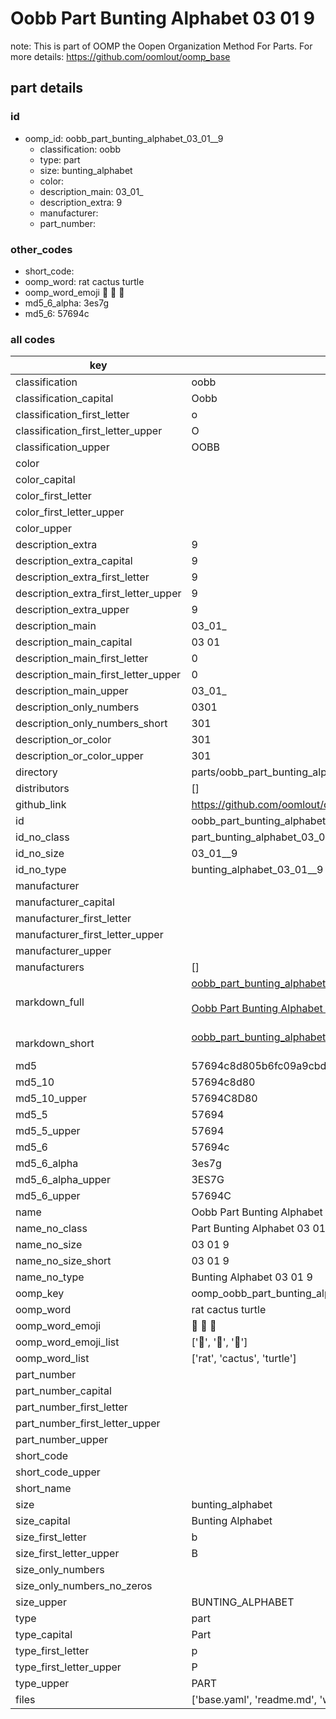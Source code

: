 # Oobb Part Bunting Alphabet 03 01  9  

note: This is part of OOMP the Oopen Organization Method For Parts. For more details: https://github.com/oomlout/oomp_base

##  part details





### id
* oomp_id: oobb_part_bunting_alphabet_03_01__9
  * classification: oobb
  * type: part
  * size: bunting_alphabet
  * color: 
  * description_main: 03_01_
  * description_extra: 9
  * manufacturer: 
  * part_number: 

### other_codes
* short_code: 
* oomp_word: rat cactus turtle
* oomp_word_emoji :rat: :cactus: :turtle:
* md5_6_alpha: 3es7g
* md5_6: 57694c

### all codes 
| key | value |  
| --- | --- |  
| classification | oobb |  
| classification_capital | Oobb |  
| classification_first_letter | o |  
| classification_first_letter_upper | O |  
| classification_upper | OOBB |  
| color |  |  
| color_capital |  |  
| color_first_letter |  |  
| color_first_letter_upper |  |  
| color_upper |  |  
| description_extra | 9 |  
| description_extra_capital | 9 |  
| description_extra_first_letter | 9 |  
| description_extra_first_letter_upper | 9 |  
| description_extra_upper | 9 |  
| description_main | 03_01_ |  
| description_main_capital | 03 01  |  
| description_main_first_letter | 0 |  
| description_main_first_letter_upper | 0 |  
| description_main_upper | 03_01_ |  
| description_only_numbers | 0301 |  
| description_only_numbers_short | 301 |  
| description_or_color | 301 |  
| description_or_color_upper | 301 |  
| directory | parts/oobb_part_bunting_alphabet_03_01__9 |  
| distributors | [] |  
| github_link | https://github.com/oomlout/oomlout_oomp_part_src/tree/main/parts/oobb_part_bunting_alphabet_03_01__9/working |  
| id | oobb_part_bunting_alphabet_03_01__9 |  
| id_no_class | part_bunting_alphabet_03_01__9 |  
| id_no_size | 03_01__9 |  
| id_no_type | bunting_alphabet_03_01__9 |  
| manufacturer |  |  
| manufacturer_capital |  |  
| manufacturer_first_letter |  |  
| manufacturer_first_letter_upper |  |  
| manufacturer_upper |  |  
| manufacturers | [] |  
| markdown_full | [oobb_part_bunting_alphabet_03_01__9](https://github.com/oomlout/oomlout_oomp_part_src/tree/main/parts/oobb_part_bunting_alphabet_03_01__9/working)<br>[](https://github.com/oomlout/oomlout_oomp_part_src/tree/main/parts/oobb_part_bunting_alphabet_03_01__9/working)<br>[Oobb Part Bunting Alphabet 03 01  9](https://github.com/oomlout/oomlout_oomp_part_src/tree/main/parts/oobb_part_bunting_alphabet_03_01__9/working)<br><br> |  
| markdown_short | [oobb_part_bunting_alphabet_03_01__9](https://github.com/oomlout/oomlout_oomp_part_src/tree/main/parts/oobb_part_bunting_alphabet_03_01__9/working)<br><br> |  
| md5 | 57694c8d805b6fc09a9cbde2f8fea5b2 |  
| md5_10 | 57694c8d80 |  
| md5_10_upper | 57694C8D80 |  
| md5_5 | 57694 |  
| md5_5_upper | 57694 |  
| md5_6 | 57694c |  
| md5_6_alpha | 3es7g |  
| md5_6_alpha_upper | 3ES7G |  
| md5_6_upper | 57694C |  
| name | Oobb Part Bunting Alphabet 03 01  9 |  
| name_no_class | Part Bunting Alphabet 03 01  9 |  
| name_no_size | 03 01  9 |  
| name_no_size_short | 03 01  9 |  
| name_no_type | Bunting Alphabet 03 01  9 |  
| oomp_key | oomp_oobb_part_bunting_alphabet_03_01__9 |  
| oomp_word | rat cactus turtle |  
| oomp_word_emoji | :rat: :cactus: :turtle: |  
| oomp_word_emoji_list | [':rat:', ':cactus:', ':turtle:'] |  
| oomp_word_list | ['rat', 'cactus', 'turtle'] |  
| part_number |  |  
| part_number_capital |  |  
| part_number_first_letter |  |  
| part_number_first_letter_upper |  |  
| part_number_upper |  |  
| short_code |  |  
| short_code_upper |  |  
| short_name |  |  
| size | bunting_alphabet |  
| size_capital | Bunting Alphabet |  
| size_first_letter | b |  
| size_first_letter_upper | B |  
| size_only_numbers |  |  
| size_only_numbers_no_zeros |  |  
| size_upper | BUNTING_ALPHABET |  
| type | part |  
| type_capital | Part |  
| type_first_letter | p |  
| type_first_letter_upper | P |  
| type_upper | PART |  
| files | ['base.yaml', 'readme.md', 'working.json', 'working.yaml'] |  
